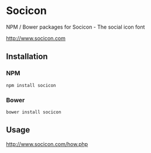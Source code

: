 # Socicon

NPM / Bower packages for Socicon - The social icon font

http://www.socicon.com

## Installation

### NPM
`npm install socicon`

### Bower
`bower install socicon`

## Usage
http://www.socicon.com/how.php
